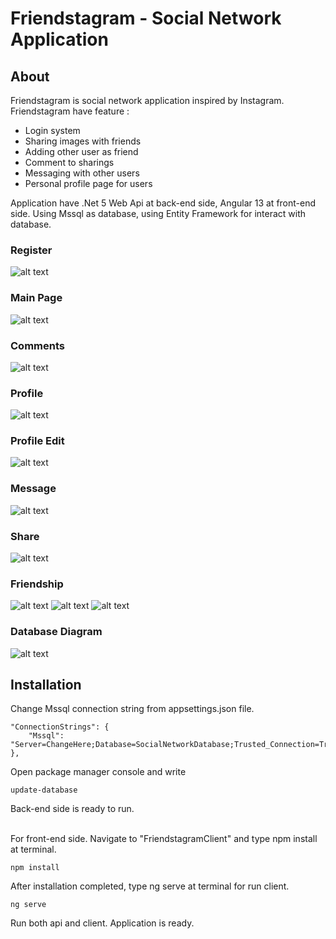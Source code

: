 # Friendstagram - Social Network Application

## About

Friendstagram is social network application inspired by Instagram.  
Friendstagram have feature :  
* Login system
* Sharing images with friends
* Adding other user as friend
* Comment to sharings
* Messaging with other users
* Personal profile page for users

Application have .Net 5 Web Api at back-end side, 
Angular 13 at front-end side. 
Using Mssql as database, using Entity Framework for interact with database.


### Register
![alt text](readme/images/register.jpg)

### Main Page
![alt text](readme/images/main-page.jpg)

### Comments
![alt text](readme/images/comment.jpg)

### Profile
![alt text](readme/images/profile.jpg)

### Profile Edit
![alt text](readme/images/profile-edit.jpg)

### Message
![alt text](readme/images/message.jpg)

### Share
![alt text](readme/images/share.jpg)

### Friendship
![alt text](readme/images/friendship-request-send.jpg)
![alt text](readme/images/friendship-request.jpg)
![alt text](readme/images/friends.jpg)

### Database Diagram
![alt text](readme/images/database.jpg)


## Installation

Change Mssql connection string from appsettings.json file.

```
"ConnectionStrings": {  
    "Mssql": "Server=ChangeHere;Database=SocialNetworkDatabase;Trusted_Connection=True;"
},
```

Open package manager console and write

```
update-database
```

Back-end side is ready to run.
<br><br>

For front-end side. Navigate to "FriendstagramClient" 
and type npm install at terminal.

```
npm install
```
After installation completed, type ng serve at terminal for run client.
```
ng serve
```

Run both api and client. Application is ready. 


